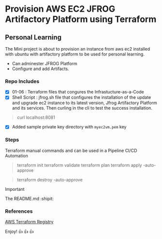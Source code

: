 # Provision AWS EC2 JFROG Artifactory Platform using Terraform

## Personal Learning ##

The Mini project is about to provision an instance from aws ec2 installed with ubuntu with artifactory platform to be used for personal learning.

- Can adminester JFROG Platform
- Configure and add Artifacts. 

### Repo Includes ###

- [x] 01-06         : Terraform files that congures the Infrastucture-as-a-Code
- [x] Shell Script  : jfrog.sh file that configures the installation of the update and upgrade ec2 instance to its latest version, Jfrog Artifactory Platform and its services. Then curling in the cli to test the success installation.

> curl localhost:8081

- [x] Added sample private key directory with `myec2vm.pem` key

### Steps ##
Terraform manual commands and can be used in a Pipeline CI/CD Automation

> terraform init
> terraform validate
> terraform plan
> terraform apply -auto-approve

> terraform destroy -auto-approve


> [!IMPORTANT]
> The README.md :shipit: 

### References ###
[AWS Terraform Registry](https://registry.terraform.io/providers/hashicorp/aws/latest)

Enjoy! :+1: :+1: :+1: